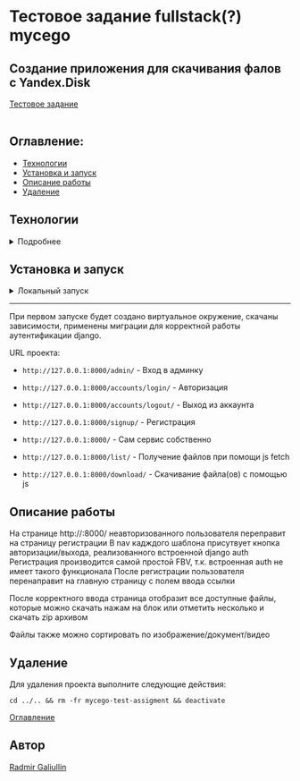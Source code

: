 # Тестовое задание fullstack(?) mycego
## Создание приложения для скачивания фалов с Yandex.Disk
[Тестовое задание](https://docs.google.com/document/d/1LPFktOxgFiV1A7KU-mq44FnEt-ykeKK1-4Yv40BsXho/edit?tab=t.0)  
</br>

## Оглавление:
- [Технологии](#технологии)
- [Установка и запуск](#установка-и-запуск)
- [Описание работы](#описание-работы)
- [Удаление](#удаление)

## Технологии
<details>
  <summary>Подробнее</summary>
    <p><strong>Языки программирования:</strong> python-10</p>
    <p><strong>Фреймворк и модули:</strong> Django-5</p>
    <p><strong>Базы данных и инструменты работы с ними:</strong>SQLite</p>
    <p><strong>Кеш:</strong> Redis, hiredis</p>  
    <p><strong>CI/CD:</strong> Docker Hub, Gunicorn</p>
    <p><strong>Others:</strong> Yandex.Dick REST API</p>
</details>

## Установка и запуск

<details>
  <summary>Локальный запуск</summary>
  
  1. Клонируйте репозиторий с GitHub и введите данные для переменных окружения (если запускаете в VScode launch или Docker-compose, в противном случае пишите в settings.py):
    
    git clone https://github.com/s0ull877/mycego-test-assigment.git && \
    cd mycego-test-assigment && \
    cp .env_example .env && \
    nano .env

  2. Создайте venv и скачайте зависимости:

    Windows: python -m venv venv
            venv/Script/activate
    Linux: python3 -m venv venv
          venv/bin/activate
          
    pip install -r requirements.txt
    pip3 install -r requirements.txt


  3. Перейдите в дирректорию app и выполните команды:

    Windows: python manage.py migrate 
    Linux: python3 manage.py migrate 
    
    После чего запустите wsgi сервер
    python manage.py runserver
    python3 manage.py runserver

</details>

---

При первом запуске будет создано виртуальное окружение, скачаны зависимости, применены миграции для корректной работы аутентификации django.
      
URL проекта:

  - `http://127.0.0.1:8000/admin/` - Вход в админку
  - `http://127.0.0.1:8000/accounts/login/` - Авторизация
  - `http://127.0.0.1:8000/accounts/logout/` - Выход из аккаунта
  - `http://127.0.0.1:8000/signup/` - Регистрация
  - `http://127.0.0.1:8000/` - Сам сервис собственно

  - `http://127.0.0.1:8000/list/` - Получение файлов при помощи js fetch
  - `http://127.0.0.1:8000/download/` - Скачивание файла(ов) с помощью js 
   


## Описание работы

На странице http://<hostname>:8000/ неавторизованного пользователя переправит на страницу регистрации
В nav кадждого шаблона присутвует кнопка авторизации/выхода, реализованного встроенной django auth
Регистрация производится самой простой FBV, т.к. встроенная auth не имеет такого функционала
После регистрации пользователя перенаправит на главную страницу с полем ввода ссылки

После корректного ввода страница отобразит все доступные файлы, которые можно скачать нажам на блок <a>
или отметить несколько и скачать zip архивом

Файлы также можно сортировать по изображение/документ/видео



## Удаление
Для удаления проекта выполните следующие действия:

  `cd ../.. && rm -fr mycego-test-assigment && deactivate`

[Оглавление](#оглавление)

## <a id="#автор">Автор</a>
[Radmir Galiullin](https://github.com/s0ull877)
